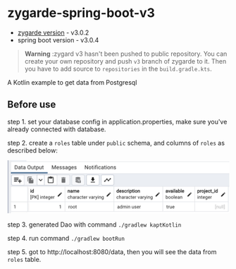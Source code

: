 # zygarde-spring-boot-v3

+ [zygarde version](https://github.com/zygarde-projects/zygarde/tree/v3) - v3.0.2
+ spring boot version - v3.0.4

> **Warning**
> :zygard v3 hasn't been pushed to public repository. You can create your own repository and push `v3` branch of zygarde to it.
> Then you have to add source to `repositories` in the `build.gradle.kts`.

A Kotlin example to get data from Postgresql

## Before use

step 1. set your database config in application.properties, make sure you've already connected with database.

step 2. create a `roles` table under `public` schema, and columns of `roles` as described below:

![img](./roles.png)

step 3. generated Dao with command `./gradlew kaptKotlin`

step 4. run command `./gradlew bootRun`

step 5. got to http://localhost:8080/data, then you will see the data from `roles` table.


